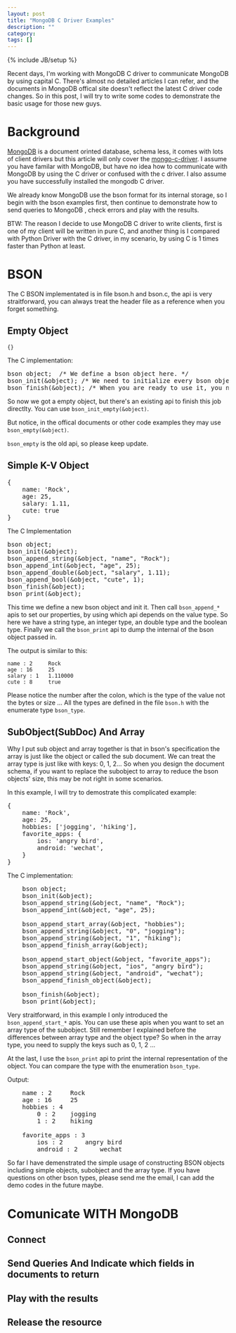 ```yaml
---
layout: post
title: "MongoDB C Driver Examples"
description: ""
category: 
tags: []
---
```

{% include JB/setup %}

Recent days, I'm working with MongoDB C driver to communicate MongoDB by using capital C. There's almost no detailed articles I can refer, and the documents in MongoDB offical site doesn't reflect the latest C driver code changes. So in this post, I will try to write some codes to demonstrate the basic usage for those new guys.

Background
===
[MongoDB](http://www.mongodb.org/) is a document orinted database, schema less, it comes with lots of client drivers but this article will only cover the [mongo-c-driver](https://github.com/mongodb/mongo-c-driver). I assume you have familar with MongoDB, but have no idea how to communicate with MongoDB by using the C driver or confused with the c driver. I also assume you have successfully installed the mongodb C driver.

We already know MongoDB use the bson format for its internal storage, so I begin with the bson examples first, then continue to demonstrate how to send queries to MongoDB , check errors and play with the results.

BTW: The reason I decide to use MongoDB C driver to write clients, first is one of my client will be written in pure C, and another thing is I compared with Python Driver with the C driver, in my scenario, by using C is 1 times faster than Python at least.


BSON
===

The C BSON implementated is in file bson.h and bson.c, the api is very straitforward, you can always treat the header file as a reference when you forget something.

Empty Object
---------
`{}`

The C implementation:

<pre>
bson object;  /* We define a bson object here. */
bson_init(&object); /* We need to initialize every bson object */
bson_finish(&object); /* When you are ready to use it, you need to explicitly call this api. */
</pre>

So now we got a empty object, but there's an existing api to finish this job directlty. You can use `bson_init_empty(&object)`.

But notice, in the offical documents or other code examples they may use `bson_empty(&object)`.

`bson_empty` is the old api, so please keep update.


Simple K-V Object
----

<pre>
{
    name: 'Rock',
    age: 25,
    salary: 1.11,
    cute: true
}
</pre>

The C Implementation

<pre>
bson object;
bson_init(&object);
bson_append_string(&object, "name", "Rock");
bson_append_int(&object, "age", 25);
bson_append_double(&object, "salary", 1.11);
bson_append_bool(&object, "cute", 1);
bson_finish(&object);
bson_print(&object);
</pre>

This time we define a new bson object and init it. Then call `bson_append_*` apis to set our properties, by using which api depends on the value type. So here we have a string type, an integer type, an double type and the boolean type. Finally we call the `bson_print` api to dump the internal of the bson object passed in. 

The output is similar to this:

	name : 2 	 Rock
	age : 16 	 25
	salary : 1 	 1.110000
	cute : 8 	 true

Please notice the number after the colon, which is the type of the value not the bytes or size ... All the types are defined in the file `bson.h` with the enumerate type `bson_type`.


SubObject(SubDoc) And Array
---

Why I put sub object and array together is that in bson's specification the array is just like the object or called the sub document. We can treat the array type is just like with keys: 0, 1, 2... So when you design the document schema, if you want to replace the subobject to array to reduce the bson objects' size, this may be not right in some scenarios.

In this example, I will try to demostrate this complicated example:

<pre>
{
    name: 'Rock',
    age: 25,
    hobbies: ['jogging', 'hiking'],
    favorite_apps: {
        ios: 'angry bird',
        android: 'wechat',
    }
}
</pre>


The C implementation:

<pre>
	bson object;
	bson_init(&object);
	bson_append_string(&object, "name", "Rock");
	bson_append_int(&object, "age", 25);

	bson_append_start_array(&object, "hobbies");
	bson_append_string(&object, "0", "jogging");
	bson_append_string(&object, "1", "hiking");
	bson_append_finish_array(&object);

	bson_append_start_object(&object, "favorite_apps");
	bson_append_string(&object, "ios", "angry bird");
	bson_append_string(&object, "android", "wechat");
	bson_append_finish_object(&object);

	bson_finish(&object);
	bson_print(&object);
</pre>

Very straitforward, in this example I only introduced the `bson_append_start_*` apis. You can use these apis when you want to set an array type of the subobject. Still remember I explained before the differences between array type and the object type? So when in the array type, you need to supply the keys such as 0, 1, 2 ...

At the last, I use the `bson_print` api to print the internal representation of the object. You can compare the type with the enumeration `bson_type`.

Output:

<pre>
	name : 2 	 Rock
	age : 16 	 25
	hobbies : 4 	 
		0 : 2 	 jogging
		1 : 2 	 hiking

	favorite_apps : 3 	 
		ios : 2 	 angry bird
		android : 2 	 wechat
</pre>


So far I have demenstrated the simple usage of constructing BSON objects including simple objects, subobject and the array type. If you have questions on other bson types, please send me the email, I can add the demo codes in the future maybe.


Comunicate WITH MongoDB
===

Connect
---

Send Queries And Indicate which fields in documents to return
---

Play with the results
---

Release the resource
---





